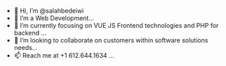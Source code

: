 - 👋 Hi, I’m @salahbedeiwi
- 👀 I’m a Web Development...
- 🌱 I’m currently focusing on VUE JS Frontend technologies and PHP for backend ...
- 💞️ I’m looking to collaborate on customers within software solutions needs...
- 📫 Reach me at +1 612.644.1634 ...

<!---
salahbedeiwi/salahbedeiwi is a ✨ special ✨ repository because its `README.md` (this file) appears on your GitHub profile.
You can click the Preview link to take a look at your changes.
--->
